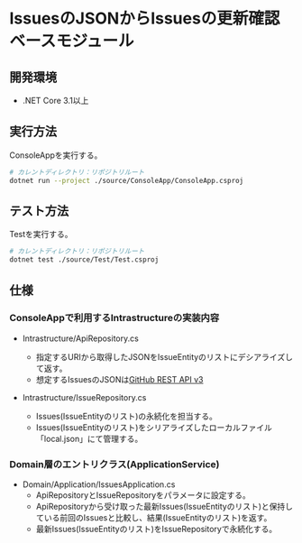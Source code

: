# IssuesのJSONからIssuesの更新確認ベースモジュール

## 開発環境
* .NET Core 3.1以上

## 実行方法
ConsoleAppを実行する。  
```sh
# カレントディレクトリ：リポジトリルート
dotnet run --project ./source/ConsoleApp/ConsoleApp.csproj
```

## テスト方法
Testを実行する。  
```sh
# カレントディレクトリ：リポジトリルート
dotnet test ./source/Test/Test.csproj
```

## 仕様
### ConsoleAppで利用するIntrastructureの実装内容
* Intrastructure/ApiRepository.cs  
  * 指定するURIから取得したJSONをIssueEntityのリストにデシアライズして返す。
  * 想定するIssuesのJSONは[GitHub REST API v3](https://developer.github.com/v3/issues/#list-repository-issues)

* Intrastructure/IssueRepository.cs  
  * Issues(IssueEntityのリスト)の永続化を担当する。
  * Issues(IssueEntityのリスト)をシリアライズしたローカルファイル「local.json」にて管理する。

### Domain層のエントリクラス(ApplicationService)
* Domain/Application/IssuesApplication.cs
  * ApiRepositoryとIssueRepositoryをパラメータに設定する。
  * ApiRepositoryから受け取った最新Issues(IssueEntityのリスト)と保持している前回のIssuesと比較し、結果(IssueEntityのリスト)を返す。
  * 最新Issues(IssueEntityのリスト)をIssueRepositoryで永続化する。
